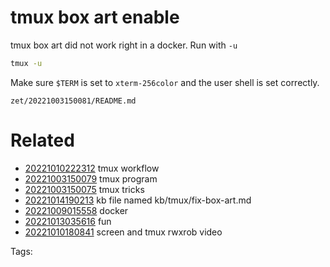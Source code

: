 # tmux box art enable
tmux box art did not work right in a docker.
Run with `-u`
```bash
tmux -u
```
Make sure `$TERM` is set to `xterm-256color` and the user shell is set correctly.

` zet/20221003150081/README.md `

# Related

- [20221010222312](/zet/20221010222312/README.md) tmux workflow
- [20221003150079](/zet/20221003150079/README.md) tmux program
- [20221003150075](/zet/20221003150075/README.md) tmux tricks
- [20221014190213](/zet/20221014190213/README.md) kb file named kb/tmux/fix-box-art.md
- [20221009015558](/zet/20221009015558/README.md) docker
- [20221013035616](/zet/20221013035616/README.md) fun
- [20221010180841](/zet/20221010180841/README.md) screen and tmux rwxrob video

Tags:

    
